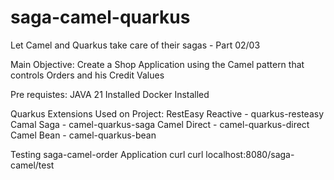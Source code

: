 # saga-camel-quarkus
Let Camel and Quarkus take care of their sagas - Part 02/03

Main Objective: Create a Shop Application using the Camel pattern that controls Orders and his Credit Values

Pre requistes:
JAVA 21 Installed
Docker  Installed

Quarkus Extensions Used on Project:
RestEasy Reactive - quarkus-resteasy
Camal Saga - camel-quarkus-saga
Camel Direct - camel-quarkus-direct
Camel Bean - camel-quarkus-bean

Testing saga-camel-order Application
curl curl localhost:8080/saga-camel/test
